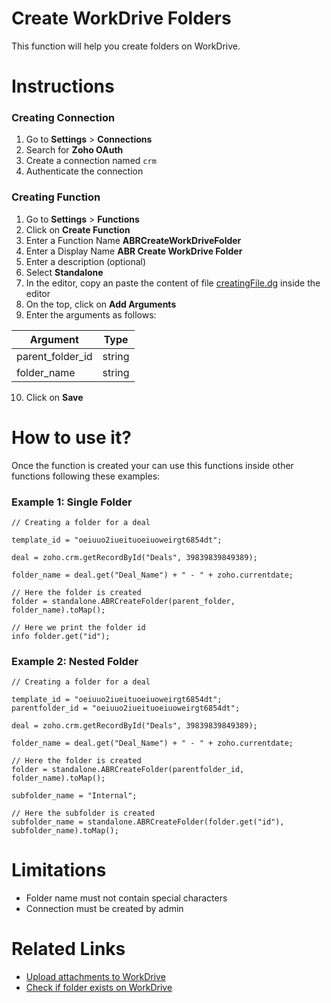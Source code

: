 # Create WorkDrive Folders

This function will help you create folders on WorkDrive.

# Instructions
### Creating Connection
1. Go to **Settings** > **Connections**
2. Search for **Zoho OAuth**
3. Create a connection named `crm`
4. Authenticate the connection 

### Creating Function
1. Go to **Settings** > **Functions**
2. Click on **Create Function**
3. Enter a Function Name **ABRCreateWorkDriveFolder**
4. Enter a Display Name **ABR Create WorkDrive Folder**
5. Enter a description (optional)
6. Select **Standalone**
7. In the editor, copy an paste the content of file [creatingFile.dg](www.google.com) inside the editor
8. On the top, click on **Add Arguments**
9. Enter the arguments as follows:
 
| Argument | Type |
|--|--|
| parent_folder_id | string |
| folder_name | string |
 
 10. Click on **Save**


# How to use it?
Once the function is created your can use this functions inside other functions following these examples:

### Example 1: Single Folder
    // Creating a folder for a deal
    
    template_id = "oeiuuo2iueituoeiuoweirgt6854dt";
    
    deal = zoho.crm.getRecordById("Deals", 39839839849389);
    
    folder_name = deal.get("Deal_Name") + " - " + zoho.currentdate;
    
    // Here the folder is created
    folder = standalone.ABRCreateFolder(parent_folder, folder_name).toMap();
    
    // Here we print the folder id
    info folder.get("id");
  

 ### Example 2: Nested Folder

    // Creating a folder for a deal
    
    template_id = "oeiuuo2iueituoeiuoweirgt6854dt";
    parentfolder_id = "oeiuuo2iueituoeiuoweirgt6854dt";
    
    deal = zoho.crm.getRecordById("Deals", 39839839849389);
    
    folder_name = deal.get("Deal_Name") + " - " + zoho.currentdate;
    
    // Here the folder is created
    folder = standalone.ABRCreateFolder(parentfolder_id, folder_name).toMap();
    
    subfolder_name = "Internal";
    
    // Here the subfolder is created
    subfolder_name = standalone.ABRCreateFolder(folder.get("id"), subfolder_name).toMap();


# Limitations

 - Folder name must not contain special characters
 - Connection must be created by admin

# Related Links

 - [Upload attachments to WorkDrive](www.google.com)
 - [Check if folder exists on WorkDrive](www.google.com)
